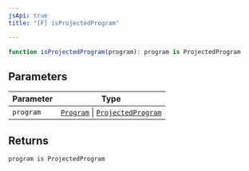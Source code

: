 ```yaml
---
jsApi: true
title: "[F] isProjectedProgram"

---
```

```ts
function isProjectedProgram(program): program is ProjectedProgram
```

## Parameters

| Parameter | Type |
| ------ | ------ |
| `program` | [`Program`](../interfaces/Program.md) \| [`ProjectedProgram`](../interfaces/ProjectedProgram.md) |

## Returns

`program is ProjectedProgram`
